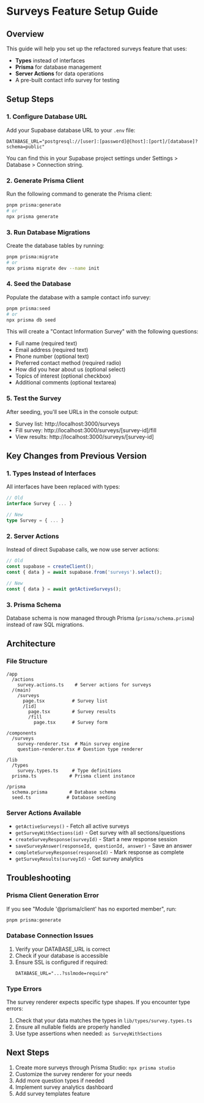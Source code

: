 # Surveys Feature Setup Guide

## Overview

This guide will help you set up the refactored surveys feature that uses:

- **Types** instead of interfaces
- **Prisma** for database management
- **Server Actions** for data operations
- A pre-built contact info survey for testing

## Setup Steps

### 1. Configure Database URL

Add your Supabase database URL to your `.env` file:

```env
DATABASE_URL="postgresql://[user]:[password]@[host]:[port]/[database]?schema=public"
```

You can find this in your Supabase project settings under Settings > Database > Connection string.

### 2. Generate Prisma Client

Run the following command to generate the Prisma client:

```bash
pnpm prisma:generate
# or
npx prisma generate
```

### 3. Run Database Migrations

Create the database tables by running:

```bash
pnpm prisma:migrate
# or
npx prisma migrate dev --name init
```

### 4. Seed the Database

Populate the database with a sample contact info survey:

```bash
pnpm prisma:seed
# or
npx prisma db seed
```

This will create a "Contact Information Survey" with the following questions:

- Full name (required text)
- Email address (required text)
- Phone number (optional text)
- Preferred contact method (required radio)
- How did you hear about us (optional select)
- Topics of interest (optional checkbox)
- Additional comments (optional textarea)

### 5. Test the Survey

After seeding, you'll see URLs in the console output:

- Survey list: http://localhost:3000/surveys
- Fill survey: http://localhost:3000/surveys/[survey-id]/fill
- View results: http://localhost:3000/surveys/[survey-id]

## Key Changes from Previous Version

### 1. Types Instead of Interfaces

All interfaces have been replaced with types:

```typescript
// Old
interface Survey { ... }

// New
type Survey = { ... }
```

### 2. Server Actions

Instead of direct Supabase calls, we now use server actions:

```typescript
// Old
const supabase = createClient();
const { data } = await supabase.from('surveys').select();

// New
const { data } = await getActiveSurveys();
```

### 3. Prisma Schema

Database schema is now managed through Prisma (`prisma/schema.prisma`) instead of raw SQL migrations.

## Architecture

### File Structure

```
/app
  /actions
    survey.actions.ts    # Server actions for surveys
  /(main)
    /surveys
      page.tsx          # Survey list
      /[id]
        page.tsx        # Survey results
        /fill
          page.tsx      # Survey form

/components
  /surveys
    survey-renderer.tsx  # Main survey engine
    question-renderer.tsx # Question type renderer

/lib
  /types
    survey.types.ts     # Type definitions
  prisma.ts            # Prisma client instance

/prisma
  schema.prisma        # Database schema
  seed.ts             # Database seeding
```

### Server Actions Available

- `getActiveSurveys()` - Fetch all active surveys
- `getSurveyWithSections(id)` - Get survey with all sections/questions
- `createSurveyResponse(surveyId)` - Start a new response session
- `saveSurveyAnswer(responseId, questionId, answer)` - Save an answer
- `completeSurveyResponse(responseId)` - Mark response as complete
- `getSurveyResults(surveyId)` - Get survey analytics

## Troubleshooting

### Prisma Client Generation Error

If you see "Module '@prisma/client' has no exported member", run:

```bash
pnpm prisma:generate
```

### Database Connection Issues

1. Verify your DATABASE_URL is correct
2. Check if your database is accessible
3. Ensure SSL is configured if required:
   ```env
   DATABASE_URL="...?sslmode=require"
   ```

### Type Errors

The survey renderer expects specific type shapes. If you encounter type errors:

1. Check that your data matches the types in `lib/types/survey.types.ts`
2. Ensure all nullable fields are properly handled
3. Use type assertions when needed: `as SurveyWithSections`

## Next Steps

1. Create more surveys through Prisma Studio: `npx prisma studio`
2. Customize the survey renderer for your needs
3. Add more question types if needed
4. Implement survey analytics dashboard
5. Add survey templates feature
